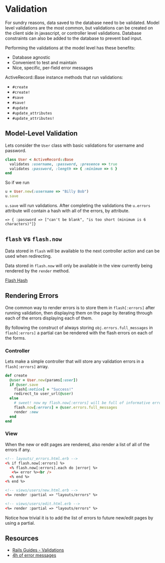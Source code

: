 # Validation
For sundry reasons, data saved to the database need to be validated. Model level validations are the most common, but validations can be created on the client side in javascript, or controller level validations. Database constraints can also be added to the database to prevent bad input. 

Performing the validations at the model level has these benefits:
* Database agnostic
* Convenient to test and maintain
* Nice, specific, per-field error messages

ActiveRecord::Base instance methods that run validations:
* `#create`
* `#create!`
* `#save`
* `#save!`
* `#update`
* `#update_attributes`
* `#update_attributes!`

## Model-Level Validation
Lets consider the `User` class with basic validations for username and password.

```ruby
class User < ActiveRecord::Base
  validates :username, :password, :presence => true
  validates :password, :length => { :minimum => 6 }
end
```

So if we run 
```ruby
u = User.new(:username => "Billy Bob")
u.save
```

`u.save` will run validations. After completing the validations the `u.errors` attribute will contain a hash with all of the errors, by attribute.

`=> { :password => ["can't be blank", "is too short (minimum is 6 characters)"]}`

## `flash` vs `flash.now`
Data stored in `flash` will be available to the next controller action and can be used when redirecting.

Data stored in `flash.now` will only be available in the view currently being rendered by the `render` method.

[Flash Hash][flash-api]

[flash-api]: http://api.rubyonrails.org/classes/ActionDispatch/Flash/FlashHash.html

## Rendering Errors
One common way to render errors is to store them in `flash[:errors]` after running validation, then displaying them on the page by iterating through each of the errors displaying each of them.

By following the construct of always storing `obj.errors.full_messages` in `flash[:errors]` a partial can be rendered with the flash errors on each of the forms.

### Controller
Lets make a simple controller that will store any validation errors in a `flash[:errors]` array.

```ruby
def create
  @user = User.new(params[:user])
  if @user.save
    flash[:notice] = "Success!"
    redirect_to user_url(@user)
  else
    # sweet! now my flash.now[:errors] will be full of informative errors!
    flash.now[:errors] = @user.errors.full_messages
    render :new
  end
end
```


### View
When the new or edit pages are rendered, also render a list of all of the errors if any.

```html
<!-- layouts/_errors.html.erb -->
<% if flash.now[:errors] %>
  <% flash.now[:errors].each do |error| %>
   <%= error %><br />
  <% end %>
<% end %>

<!-- views/users/new.html.erb -->
<%= render :partial => "layouts/errors" %>

<!-- views/users/edit.html.erb -->
<%= render :partial => "layouts/errors" %>
```

Notice how trivial it is to add the list of errors to future new/edit pages by using a partial.

## Resources
* [Rails Guides - Validations][rails-guides-validations]
* [4h of error messages][error-4h]

[rails-guides-validations]: http://edgeguides.rubyonrails.org/active_record_validations.html
[error-4h]: http://uxmas.com/2012/the-4-hs-of-writing-error-messages
